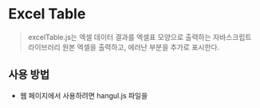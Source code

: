 # Excel Table
> excelTable.js는 엑셀 데이터 결과를 엑셀표 모양으로 출력하는 자바스크립트 라이브러리 
> 원본 엑셀을 출력하고, 에러난 부분을 추가로 표시한다.

## 사용 방법
- 웹 페이지에서 사용하려면 hangul.js 파일을 <script>태그를 이용하여 추가
- bootstrap 및 jquery 가 필요함
	```	<link rel="stylesheet" href="./excelTable.css"/>
		<script src="excelTable.js"></script>
	``` 
- 작성 방법
  - target or targetObj
    - 필수 값
    - **target은 id명**을 입력
    - **targetObj는 객체**를 입력
  - visibleUnique
    -  유니크 키 표시 유무
  - data
    - 배열로 전달 시
      - 배열 형태로 전달 한다.
    - 객체로 전달 시 
	    - 필수 값
	    - header
	      - 엑셀 상위의 컬럼명
	      - displayName 출력되는 컬럼 명
	      - columnName 값이 origin의 key값과 연결되어 출력
	      - dataType NUMBER or STRING 에 따라 왼쪽, 오른쪽 정렬 됨
	      - unique 상위의 visibleUnique가 true일 때 컬럼 왼편에 키 표기
	    - origin
	      - 원본 데이터
	    - errors
	      - 에러난 컬럼 명시
	      - 에러난 컬럼이 존재하는 행과 열의 폰트 색을 바꿔줌
  - style
    - 미작성시 default 스타일로 지정(생략가능)
    - fontColor, fontSize, backgroundColor, warnColor(error) 커스텀 가능
```
	excelTable.init({
		//target : "targetTable", 						
		targetObj : $("#targetTable").get(0),
		visibleUnique : false, 				
		//data : [
		//	["네이버","7","그룹1","그룹2","그룹3"], 
		//	["다음","10","그룹1","그룹2","그룹3","도메인"], 
		//	["구글","15","그룹1","그룹2","그룹3","도메인"], 
		//],
		data : {
			header : header,
			origin : origin,
			errors : errors,
		},
		style : {
			edge : {
				fontColor : 'green', fontSize : '20px'
			},
			header : {
				backgroundColor  : 'green', fontColor : 'white'
			},
			cell : {
				backgroundColor  : 'blue' , fontColor : 'yellow'
			},
			error : {
				warnColor : 'grey', fontColor : 'white'
			}
		}		
	});
```

## 예시
- index.html 참고
